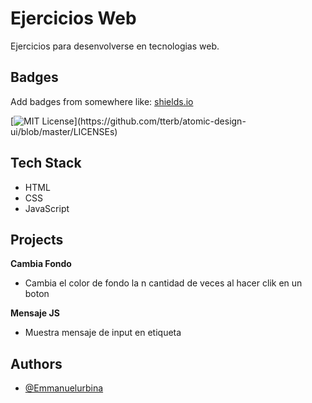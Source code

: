 
# Ejercicios Web

Ejercicios para desenvolverse en tecnologias web.

## Badges

Add badges from somewhere like: [shields.io](https://shields.io/)

[![MIT License](https://img.shields.io/apm/l/atomic-design-ui.svg?)](https://github.com/tterb/atomic-design-ui/blob/master/LICENSEs)

## Tech Stack

- HTML
- CSS
- JavaScript

## Projects

**Cambia Fondo**
- Cambia el color de fondo la n cantidad de veces al hacer clik en un boton

**Mensaje JS**
- Muestra mensaje de input en etiqueta

## Authors

- [@Emmanuelurbina](https://www.github.com/emmanuelurbina)

  